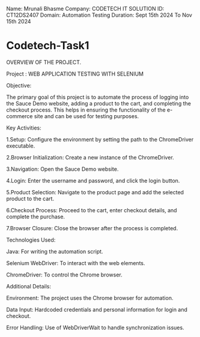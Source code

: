 Name: Mrunali Bhasme
Company: CODETECH IT SOLUTION
ID: CT12DS2407
Domain: Automation Testing
Duration: Sept 15th 2024 To Nov 15th 2024

# Codetech-Task1

OVERVIEW OF THE PROJECT. 

Project : WEB APPLICATION TESTING WITH SELENIUM

Objective:

The primary goal of this project is to automate the process of logging into the Sauce Demo website, adding a product to the cart, and completing the checkout process. This helps in ensuring the functionality of the e-commerce site and can be used for testing purposes.


Key Activities:

1.Setup: Configure the environment by setting the path to the ChromeDriver executable.

2.Browser Initialization: Create a new instance of the ChromeDriver.

3.Navigation: Open the Sauce Demo website.

4.Login: Enter the username and password, and click the login button.

5.Product Selection: Navigate to the product page and add the selected product to the cart.

6.Checkout Process: Proceed to the cart, enter checkout details, and complete the purchase.

7.Browser Closure: Close the browser after the process is completed.


Technologies Used:

Java: For writing the automation script.

Selenium WebDriver: To interact with the web elements.

ChromeDriver: To control the Chrome browser.


Additional Details:

Environment: The project uses the Chrome browser for automation.

Data Input: Hardcoded credentials and personal information for login and checkout.

Error Handling: Use of WebDriverWait to handle synchronization issues.
